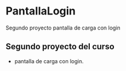 # PantallaLogin
Segundo proyecto pantalla de carga con login


## Segundo proyecto del curso 
* pantalla de carga con login.
